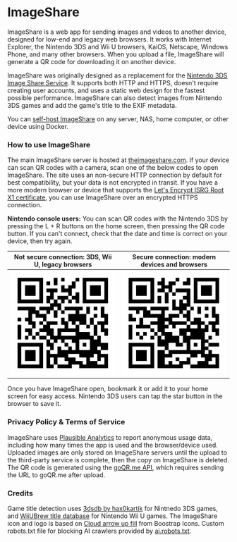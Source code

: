 # ImageShare

ImageShare is a web app for sending images and videos to another device, designed for low-end and legacy web browsers. It works with Internet Explorer, the Nintendo 3DS and Wii U browsers, KaiOS, Netscape, Windows Phone, and many other browsers. When you upload a file, ImageShare will generate a QR code for downloading it on another device.

ImageShare was originally designed as a replacement for the [Nintendo 3DS Image Share Service](https://web.archive.org/web/20170822055326/https://www.nintendo.com/3ds/image-share). It supports both HTTP and HTTPS, doesn't require creating user accounts, and uses a static web design for the fastest possible performance. ImageShare can also detect images from Nintendo 3DS games and add the game's title to the EXIF metadata.

You can [self-host ImageShare](DEV.md) on any server, NAS, home computer, or other device using Docker.

### How to use ImageShare

The main ImageShare server is hosted at [theimageshare.com](http://theimageshare.com/). If your device can scan QR codes with a camera, scan one of the below codes to open ImageShare. The site uses an non-secure HTTP connection by default for best compatibility, but your data is not encrypted in transit. If you have a more modern browser or device that supports the [Let's Encrypt ISRG Root X1 certificate](https://letsencrypt.org/docs/certificate-compatibility/), you can use ImageShare over an encrypted HTTPS connection.

**Nintendo console users:** You can scan QR codes with the Nintendo 3DS by pressing the L + R buttons on the home screen, then pressing the QR code button. If you can't connect, check that the date and time is correct on your device, then try again.

| Not secure connection: 3DS, Wii U, legacy browsers | Secure connection: modern devices and browsers |
| :---: | :---: |
| ![QR code](/qr-img-http.png) | ![QR code](/qr-img-https.png) |

Once you have ImageShare open, bookmark it or add it to your home screen for easy access. Nintendo 3DS users can tap the  star button in the browser to save it.

### Privacy Policy & Terms of Service

ImageShare uses [Plausible Analytics](https://plausible.io) to report anonymous usage data, including how many times the app is used and the browser/device used. Uploaded images are only stored on ImageShare servers until the upload to the third-party service is complete, then the copy on ImageShare is deleted. The QR code is generated using the [goQR.me API](https://goqr.me/api/), which requires sending the URL to goQR.me after upload.

### Credits

Game title detection uses [3dsdb by hax0kartik](https://github.com/hax0kartik/3dsdb) for Nintnedo 3DS games, and [WiiUBrew title database](https://wiiubrew.org/wiki/Title_database) for Nintendo Wii U games. The ImageShare icon and logo is based on [Cloud arrow up fill](https://icons.getbootstrap.com/icons/cloud-arrow-up-fill/) from Boostrap Icons. Custom robots.txt file for blocking AI crawlers provided by [ai.robots.txt](https://github.com/ai-robots-txt/ai.robots.txt).